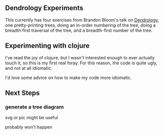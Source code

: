 ## Dendrology Experiments
This currently has four exercises from Brandon Bloom's talk on [Dendrology][0],
one pretty-printing trees, doing an in-order numbering of the tree, doing a
breadth first traversal of the tree, and a breadth-first number of the tree.

## Experimenting with clojure
I've read the joy of clojure, but I wasn't interested enough to ever actually
touch it, so this is my first real foray.  For this reason, the code is quite
ugly, and not at all idiomatic.  
  
I'd love some advice on how to make my code more idiomatic.

## Next Steps

### generate a tree diagram
svg or pic might be useful  
 
probably won't happen

[0]: https://www.youtube.com/watch?v=j649Tr25RyA
